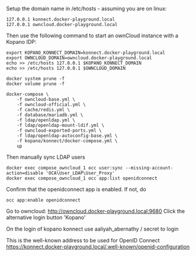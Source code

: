 Setup the domain name in /etc/hosts - assuming you are on linux:

```
127.0.0.1 konnect.docker-playground.local
127.0.0.1 owncloud.docker-playground.local
```

Then use the following command to
start an ownCloud instance with a Kopano IDP:


```console
export KOPANO_KONNECT_DOMAIN=konnect.docker-playground.local
export OWNCLOUD_DOMAIN=owncloud.docker-playground.local
echo >> /etc/hosts 127.0.0.1 $KOPANO_KONNECT_DOMAIN
echo >> /etc/hosts 127.0.0.1 $OWNCLOUD_DOMAIN
    
docker system prune -f
docker volume prune -f

docker-compose \
    -f owncloud-base.yml \
    -f owncloud-official.yml \
    -f cache/redis.yml \
    -f database/mariadb.yml \
    -f ldap/openldap.yml \
    -f ldap/openldap-mount-ldif.yml \
    -f owncloud-exported-ports.yml \
    -f ldap/openldap-autoconfig-base.yml \
    -f kopano/konnect/docker-compose.yml \
    up
```

Then manually sync LDAP users

```
docker exec compose_owncloud_1 occ user:sync --missing-account-action=disable 'OCA\User_LDAP\User_Proxy'
docker exec compose_owncloud_1 occ app:list openidconnect
```

Confirm that the openidconnect app is enabled. If not, do

```
occ app:enable openidconnect
```

Go to owncloud: http://owncloud.docker-playground.local:9680
Click the alternative login button 'Kopano'

On the login of kopano konnect use aaliyah_abernathy / secret to login

This is the well-known address to be used for OpenID Connect
https://konnect.docker-playground.local/.well-known/openid-configuration

